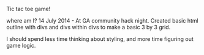 Tic tac toe game!

where am I?
14 July 2014 - At GA community hack night.  Created basic html outline with
divs and divs within divs to make a basic 3 by 3 grid.

I should spend less time thinking about styling, and more time figuring
out game logic.


